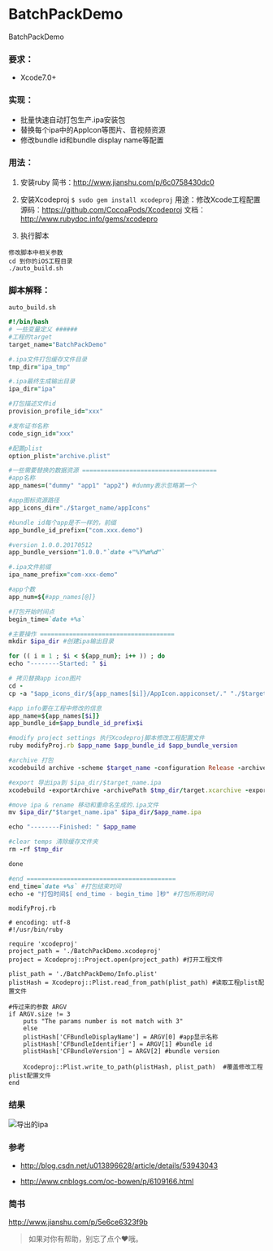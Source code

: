 # BatchPackDemo
BatchPackDemo

### 要求：
- Xcode7.0+

### 实现：
- 批量快速自动打包生产.ipa安装包
- 替换每个ipa中的AppIcon等图片、音视频资源
- 修改bundle id和bundle display name等配置

### 用法：
1. 安装ruby
简书：http://www.jianshu.com/p/6c0758430dc0

2. 安装Xcodeproj
`$ sudo gem install xcodeproj`
用途：修改Xcode工程配置
源码：https://github.com/CocoaPods/Xcodeproj
文档：http://www.rubydoc.info/gems/xcodepro

3. 执行脚本
```
修改脚本中相关参数
cd 到你的iOS工程目录
./auto_build.sh
```
### 脚本解释：
`auto_build.sh`

``` ruby
#!/bin/bash
# 一些变量定义 ######
#工程的target
target_name="BatchPackDemo"

#.ipa文件打包缓存文件目录
tmp_dir="ipa_tmp"

#.ipa最终生成输出目录
ipa_dir="ipa"

#打包描述文件id
provision_profile_id="xxx"

#发布证书名称
code_sign_id="xxx"

#配置plist
option_plist="archive.plist"

#一些需要替换的数据资源 =====================================
#app名称
app_names=("dummy" "app1" "app2") #dummy表示忽略第一个

#app图标资源路径
app_icons_dir="./$target_name/appIcons"

#bundle id每个app是不一样的，前缀
app_bundle_id_prefix=("com.xxx.demo")

#version 1.0.0.20170512
app_bundle_version="1.0.0."`date +"%Y%m%d"`

#.ipa文件前缀
ipa_name_prefix="com-xxx-demo"

#app个数
app_num=${#app_names[@]}

#打包开始时间点
begin_time=`date +%s`

#主要操作 =====================================
mkdir $ipa_dir #创建ipa输出目录

for (( i = 1 ; $i < ${app_num}; i++ )) ; do
echo "--------Started: " $i

# 拷贝替换app icon图片
cd -
cp -a "$app_icons_dir/${app_names[$i]}/AppIcon.appiconset/." "./$target_name/Assets.xcassets/AppIcon.appiconset/"

#app info要在工程中修改的信息
app_name=${app_names[$i]}
app_bundle_id=$app_bundle_id_prefix$i

#modify project settings 执行Xcodeproj脚本修改工程配置文件
ruby modifyProj.rb $app_name $app_bundle_id $app_bundle_version

#archive 打包
xcodebuild archive -scheme $target_name -configuration Release -archivePath $tmp_dir/target.xcarchive CONFIGURATION_BUILD_DIR=$tmp_dir CODE_SIGN_IDENTITY="$code_sign_id" PROVISIONING_PROFILE="$provision_profile_id"

#export 导出ipa到 $ipa_dir/$target_name.ipa
xcodebuild -exportArchive -archivePath $tmp_dir/target.xcarchive -exportPath $ipa_dir -exportOptionsPlist $option_plist

#move ipa & rename 移动和重命名生成的.ipa文件
mv $ipa_dir/"$target_name.ipa" $ipa_dir/$app_name.ipa

echo "--------Finished: " $app_name

#clear temps 清除缓存文件夹
rm -rf $tmp_dir

done

#end =========================================
end_time=`date +%s` #打包结束时间
echo -e "打包时间$[ end_time - begin_time ]秒" #打包所用时间
```

`modifyProj.rb`

```
# encoding: utf-8
#!/usr/bin/ruby

require 'xcodeproj'
project_path = './BatchPackDemo.xcodeproj'
project = Xcodeproj::Project.open(project_path) #打开工程文件

plist_path = './BatchPackDemo/Info.plist'
plistHash = Xcodeproj::Plist.read_from_path(plist_path) #读取工程plist配置文件

#传过来的参数 ARGV
if ARGV.size != 3
    puts "The params number is not match with 3"
    else
    plistHash['CFBundleDisplayName'] = ARGV[0] #app显示名称
    plistHash['CFBundleIdentifier'] = ARGV[1] #bundle id
    plistHash['CFBundleVersion'] = ARGV[2] #bundle version

    Xcodeproj::Plist.write_to_path(plistHash, plist_path)  #覆盖修改工程plist配置文件
end

```

### 结果

![导出的ipa](http://upload-images.jianshu.io/upload_images/1334681-3fdcfbcc2664288b.png?imageMogr2/auto-orient/strip%7CimageView2/2/w/1240)

### 参考
- http://blog.csdn.net/u013896628/article/details/53943043

- http://www.cnblogs.com/oc-bowen/p/6109166.html

### 简书
http://www.jianshu.com/p/5e6ce6323f9b

> 如果对你有帮助，别忘了点个❤️哦。

